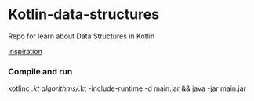 # Kotlin-data-structures
Repo for learn about Data Structures in Kotlin

[Inspiration](https://medium.freecodecamp.org/10-common-data-structures-explained-with-videos-exercises-aaff6c06fb2b)

### Compile and run
kotlinc *.kt algorithms/*.kt  -include-runtime -d main.jar && java -jar main.jar